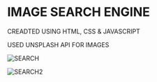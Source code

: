 # IMAGE SEARCH ENGINE 
CREADTED USING HTML, CSS & JAVASCRIPT 

USED UNSPLASH API FOR IMAGES 

![SEARCH](https://github.com/anuragk27/Image-Search-Engine/assets/95006508/6351a9a1-8b2c-4dc5-93a9-194df6dc8a37)

![SEARCH2](https://github.com/anuragk27/Image-Search-Engine/assets/95006508/d13f5c82-31b3-47e8-b82a-7e03ace15c18)
